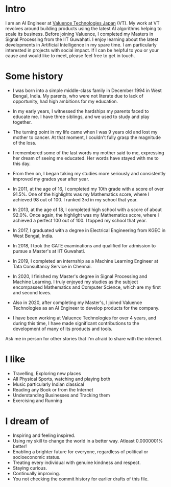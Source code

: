 # Intro

I am an AI Engineer at [Valuence Technologies Japan](https://www.valuence-t.com/) (VT). My work at VT revolves around building products using the latest AI algorithms helping to scale its business. Before joining Valuence, I completed my Masters in Signal Processing from the IIT Guwahati. I enjoy learning about the latest developments in Artificial Intelligence in my spare time. I am particularly interested in projects with social impact. If I can be helpful to you or your cause and would like to meet, please feel free to get in touch.

# Some history

- I was born into a simple middle-class family in December 1994 in West Bengal, India. My parents, who were not literate due to lack of opportunity, had high ambitions for my education.

- In my early years, I witnessed the hardships my parents faced to educate me. I have three siblings, and we used to study and play together.

- The turning point in my life came when I was 9 years old and lost my mother to cancer. At that moment, I couldn't fully grasp the magnitude of the loss.

- I remembered some of the last words my mother said to me, expressing her dream of seeing me educated. Her words have stayed with me to this day.

- From then on, I began taking my studies more seriously and consistently improved my grades year after year.

- In 2011, at the age of 16, I completed my 10th grade with a score of over 91.5%. One of the highlights was my Mathematics score, where I achieved 98 out of 100. I ranked 3rd in my school that year.

- In 2013, at the age of 18, I completed high school with a score of about 92.0%. Once again, the highlight was my Mathematics score, where I achieved a perfect 100 out of 100. I topped my school that year.

- In 2017, I graduated with a degree in Electrical Engineering from KGEC in West Bengal, India.

- In 2018, I took the GATE examinations and qualified for admission to pursue a Master's at IIT Guwahati.

- In 2019, I completed an internship as a Machine Learning Engineer at Tata Consultancy Service in Chennai.

- In 2020, I finished my Master's degree in Signal Processing and Machine Learning. I truly enjoyed my studies as the subject encompassed Mathematics and Computer Science, which are my first and second loves.

- Also in 2020, after completing my Master's, I joined Valuence Technologies as an AI Engineer to develop products for the company.

- I have been working at Valuence Technologies for over 4 years, and during this time, I have made significant contributions to the development of many of its products and tools.

Ask me in person for other stories that I'm afraid to share with the internet.

# I like

- Travelling, Exploring new places
- All Physical Sports, watching and playing both
- Music particularly Indian classical
- Reading any Book or from the Internet
- Understanding Businesses and Tracking them
- Exercising and Running

# I dream of

- Inspiring and feeling inspired.
- Using my skill to change the world in a better way. Atleast 0.0000001% better!
- Enabling a brighter future for everyone, regardless of political or socioeconomic status.
- Treating every individual with genuine kindness and respect.
- Staying curious.
- Continually improving.
- You not checking the commit history for earlier drafts of this file.
